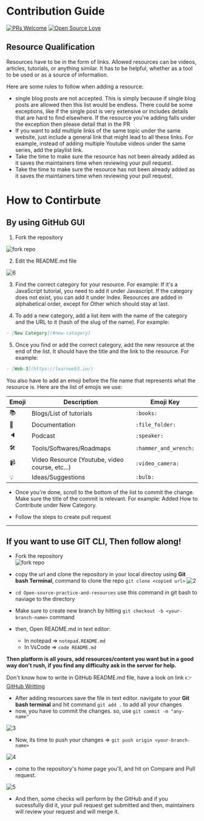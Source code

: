 # Contribution Guide
[![PRs Welcome](https://img.shields.io/badge/PRs-welcome-brightgreen.svg?style=flat-square)](https://makeapullrequest.com)
[![Open Source Love](https://firstcontributions.github.io/open-source-badges/badges/open-source-v1/open-source.svg)](https://github.com/firstcontributions/open-source-badges)

## Resource Qualification
Resources have to be in the form of links. Allowed resources can be videos, articles, tutorials, or anything similar. It has to be helpful, whether as a tool to be used or as a source of information.

Here are some rules to follow when adding a resource: 

* single blog posts are not accepted. This is simply because if single blog posts are allowed then this list would be endless. There could be some exceptions, like if the single post is very extensive or includes details that are hard to find elsewhere. If the resource you're adding falls under the exception then please detail that in the PR
* If you want to add multiple links of the same topic under the same website, just include a general link that might lead to all these links. For example, instead of adding multiple Youtube videos under the same series, add the playlist link.
* Take the time to make sure the resource has not been already added as it saves the maintainers time when reviewing your pull request.
* Take the time to make sure the resource has not been already added as it saves the maintainers time when reviewing your pull request.


# How to Contirbute

## By using GitHub GUI

 1. Fork the repository  

 ![fork repo](https://user-images.githubusercontent.com/75534912/189517485-d55527ac-9691-4a06-ab4c-d062eb9f2b0f.jpg)

 2. Edit the README.md file

 ![6](https://user-images.githubusercontent.com/75534912/189521460-97bf6f77-6e72-4507-aea0-7dee9deb1630.jpg)

 3. Find the correct category for your resource. For example: If it's a JavaScript tutorial, you need to add it under Javascript. If the category does not exist, you can add it under Index. Resources are added in alphabetical order, except for Other which should stay at last.

 4. To add a new category, add a list item with the name of the category and the URL to it (hash of the slug of the name). For example:

```markdown
- [New Category](#new-category)
```

 5. Once you find or add the correct category, add the new resource at the end of the list. It should have the title and the link to the resource. For example:
 
 ```markdown
 - [Web-3](https://learnweb3.io/)
 ```

You also have to add an emoji before the file name that represents what the resource is. Here are the list of emojis we use:

| Emoji        | Description                                      | Emoji Key       |
|--------------|--------------------------------------------------|-----------------|
|:books:       |Blogs/List of tutorials                           |`:books:`        |
|:file_folder: |Documentation                                     |`:file_folder:`  |
|:speaker:     |Podcast                                           |`:speaker:`      |
|:hammer_and_wrench:      |Tools/Softwares/Roadmaps               |`:hammer_and_wrench:`|
|:video_camera:|Video Resource (Youtube, video course, etc...)    |`:video_camera:` |
|:bulb:        |Ideas/Suggestions                                 |`:bulb:`         |

* Once you're done, scroll to the bottom of the list to commit the change. Make sure the title of the commit is relevant. For example: Added How to Contribute under New Category.

* Follow the steps to create pull request
---

## If you want to use GIT CLI, Then follow along!

* Fork the repository  
![fork repo](https://user-images.githubusercontent.com/75534912/189517485-d55527ac-9691-4a06-ab4c-d062eb9f2b0f.jpg)

* copy the url and clone the repository in your local directoy using **Git bash Terminal**, command to clone the repo `git clone <copied url>`
![2](https://user-images.githubusercontent.com/75534912/189518091-a59611bb-e9de-4c48-ad41-fbc420f9c672.jpg)
* `cd Open-source-practice-and-resources` use this command in git bash to naviage to the directory
* Make sure to create new branch by hitting `git checkout -b <your-branch-name>` command
* then, Open README.md in text editor:
  * In notepad => `notepad.README.md`
  * In VsCode => `code README.md`

**Then platform is all yours, add resources/content you want but in a good way don't rush, if you find any difficulty ask in the server for help.**

Don't know how to write in GitHub README.md file, have a look on link 👉	
[GitHub Writting](https://docs.github.com/en/get-started/writing-on-github/getting-started-with-writing-and-formatting-on-github/basic-writing-and-formatting-syntax)

* After adding resources save the file in text editor. navigate to your **Git bash terminal** and hit command `git add .` to add all your changes
* now, you have to commit the changes. so, use `git commit -m "any-name"`

![3](https://user-images.githubusercontent.com/75534912/189518667-877d00e6-c3ed-4a12-8d04-f38790dd873c.jpg)

* Now, its time to push your changes => `git push origin <your-branch-name>`

![4](https://user-images.githubusercontent.com/75534912/189518703-d2219677-57f0-4148-95fd-fc907c45b935.jpg)

* come to the repository's home page you'll, and hit on Compare and Pull request.

![5](https://user-images.githubusercontent.com/75534912/189518817-166a2a12-eb70-422a-995b-a613968b4c2b.jpg)

* And then, some checks will perform by the GitHub and if you sucessfully did it, your pull request get submitted and then, maintainers will review your request and will merge it.
